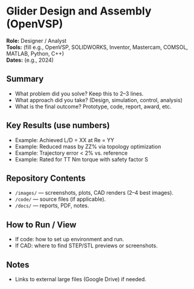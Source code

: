 # Glider Design and Assembly (OpenVSP)

**Role:** Designer / Analyst  
**Tools:** (fill e.g., OpenVSP, SOLIDWORKS, Inventor, Mastercam, COMSOL, MATLAB, Python, C++)  
**Dates:** (e.g., 2024)

## Summary
- What problem did you solve? Keep this to 2–3 lines.
- What approach did you take? (Design, simulation, control, analysis)
- What is the final outcome? Prototype, code, report, award, etc.

## Key Results (use numbers)
- Example: Achieved L/D = XX at Re = YY
- Example: Reduced mass by ZZ% via topology optimization
- Example: Trajectory error < 2% vs. reference
- Example: Rated for TT Nm torque with safety factor S

## Repository Contents
- `/images/` — screenshots, plots, CAD renders (2–4 best images).
- `/code/` — source files (if applicable).
- `/docs/` — reports, PDF, notes.

## How to Run / View
- If code: how to set up environment and run.
- If CAD: where to find STEP/STL previews or screenshots.

## Notes
- Links to external large files (Google Drive) if needed.
